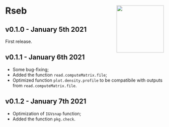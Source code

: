# Rseb <img src="https://sebastian-gregoricchio.github.io/Rseb/Rseb_logo.svg" align="right" height = 150/>

## v0.1.0 - January 5th 2021
First release.

## v0.1.1 - January 6th 2021
* Some bug-fixing;
* Added the function `read.computeMatrix.file`;
* Optimized function `plot.density.profile` to be compatibile with outputs from `read.computeMatrix.file`.

## v0.1.2 - January 7th 2021
* Optimization of `IGVsnap` function;
* Added the function `pkg.check`.

